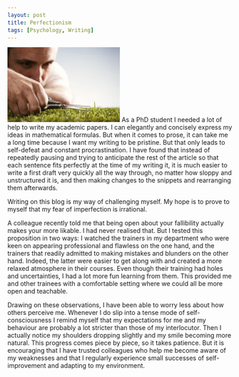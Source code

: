 ```yaml
---
layout: post
title: Perfectionism
tags: [Psychology, Writing]
---
```


<img class="floatleft" width="50%" src="/images/perfectionism.jpg" />
As a PhD student I needed a lot of help to write my academic papers. I can elegantly and concisely express my ideas in mathematical formulas. But when it comes to prose, it can take me a long time because I want my writing to be pristine. But that only leads to self-defeat and constant procrastination. I have found that instead of repeatedly pausing and trying to anticipate the rest of the article so that each sentence fits perfectly at the time of my writing it, it is much easier to write a first draft very quickly all the way through, no matter how sloppy and unstructured it is, and then making changes to the snippets and rearranging them afterwards.

Writing on this blog is my way of challenging myself. My hope is to prove to myself that my fear of imperfection is irrational.

A colleague recently told me that being open about your fallibility actually makes your more likable. I had never realised that. But I tested this proposition in two ways: I watched the trainers in my department who were keen on appearing professional and flawless on the one hand, and the trainers that readily admitted to making mistakes and blunders on the other hand. Indeed, the latter were easier to get along with and created a more relaxed atmosphere in their courses. Even though their training had holes and uncertainties, I had a lot more fun learning from them. This provided me and other trainees with a comfortable setting where we could all be more open and teachable.

Drawing on these observations, I have been able to worry less about how others perceive me. Whenever I do slip into a tense mode of self-consciousness I remind myself that my expectations for me and my behaviour are probably a lot stricter than those of my interlocutor. Then I actually notice my shoulders dropping slightly and my smile becoming more natural. This progress comes piece by piece, so it takes patience. But it is encouraging that I have trusted colleagues who help me become aware of my weaknesses and that I regularly experience small successes of self-improvement and adapting to my environment.